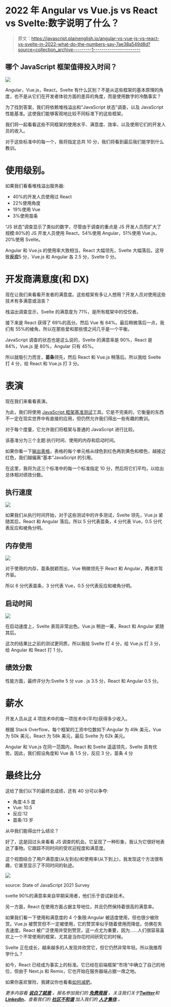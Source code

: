 # 2022 年 Angular vs Vue.js vs React vs Svelte:数字说明了什么？

> 原文：<https://javascript.plainenglish.io/angular-vs-vue-js-vs-react-vs-svelte-in-2022-what-do-the-numbers-say-7ae38a549d8d?source=collection_archive---------1----------------------->

## 哪个 JavaScript 框架值得投入时间？

![](img/9418d5cab2d2ea5ca74e0980eca7da1e.png)

Angular，Vue.js，React，Svelte 有什么区别？不是从这些框架的基本原理的角度，也不是从它们在开发者体验方面的差异的角度，而是使用数字的冷酷事实？

为了找到答案，我们将依赖堆栈溢出和“JavaScript 状态”调查，以及 JavaScript 性能基准。这使我们能够客观地比较不同标准下的这些框架。

我们将一起看看这些不同框架的使用水平、满意度、效率，以及使用它们的开发人员的收入。

对于这些标准中的每一个，我将指定总共 10 分，我们将看到最后我们能学到什么教训。

# 使用级别。

如果我们看看堆栈溢出服务器:

*   40%的开发人员使用过 React
*   22%使用角度
*   19%使用 Vue
*   3%使用苗条

“JS 状态”调查显示了类似的数字，尽管由于调查的重点是 JS 开发人员而扩大了规模:80%的 JS 开发人员使用 React，54%使用 Angular，51%使用 Vue.js，20%使用 Svelte。

Angular 和 Vue.js 的使用率大致相当，React 大幅领先，Svelte 大幅落后。这导致**反应**5 分，Vue.js 和 Angular 各 2.5 分，Svelte 0 分。

# 开发商满意度(和 DX)

现在让我们来看看开发者的满意度。这些框架有多让人想用？开发人员对使用这些技术有多满意或沮丧？

栈溢出调查显示，Svelte 的满意度为 71%，是所有框架中的佼佼者。

接下来是 React 获得了 69%的高分。然后 Vue 有 64%。最后稍微落后一点，我们有 55%的棱角，所以在那些爱和那些恨之间几乎是一个平衡。

JavaScript 调查的状态也是这么说的，Svelte 的满意率是 90%，React 是 84%，Vue.js 是 80%，Angular 只有 45%。

所以就吸引力而言，**苗条**领先，然后 React 和 Vue.js 稍落后。所以我给 Svelte 打 4 分，给 React 和 Vue.js 打 3 分。

# 表演

现在我们来看看表演。

为此，我们将使用 [JavaScript 框架基准测试](https://github.com/krausest/js-framework-benchmark#:~:text=This%20is%20a%20simple%20benchmark,various%20operations%20including%20rendering%20duration.)工具。它是不完美的，它衡量的东西不一定在现实世界中有直接的应用，但仍然允许我们得出一些有趣的教训。

对于每个度量，它允许我们将框架与普通的 JavaScript 进行比较。

该基准分为三个主题:执行时间、使用的内存和启动时间。

如果你看一下[输出表格](https://krausest.github.io/js-framework-benchmark/2022/table_chrome_101.0.4951.41.html)，表格的每个单元格从绿色到红色再到黄色和橙色，越接近红色，我们越偏离“基本”JavaScript 的引用。

在这里，我将为这三个标准中的每一个标准指定 10 分，然后将它们平均，以给出总体相对绩效分数。

## 执行速度

![](img/1c03302ad3ee35eecf67e852f8d35ecc.png)

如果我们从执行时间开始，对于这些测试中的许多测试，Svelte 领先，Vue.js 紧随其后，React 和 Angular 落后。所以 5 分代表苗条，4 分代表 Vue，0.5 分代表反应和棱角分明。

## 内存使用

![](img/36240fe3c1f6a5bbd1432208747451a1.png)

对于使用的内存，苗条脱颖而出，Vue 稍微领先于 React 和 Angular，两者并驾齐驱。

所以 6 分代表苗条，3 分代表 Vue，0.5 分代表反应和棱角分明。

## 启动时间

![](img/1936e1551b976f0d3ade405cce66aac3.png)

在启动速度上，Svelte 表现非常出色。Vue.js 稍逊一筹，React 和 Angular 紧随其后。

这次的结果比之前的测试更同质，所以我给 Svelte 打 4 分，给 Vue.js 打 3 分，给 Angular 和 React 打 1 分。

## 绩效分数

性能方面，最终评分为:Svelte 5 分 vue . js 3.5 分，React 和 Angular 0.5 分。

# 薪水

开发人员从这 4 项技术中的每一项技术中(平均)获得多少收入。

根据 Stack Overflow，每个框架的工资中位数如下:Angular 为 49k 美元，Vue 为 50k 美元，React 为 58k 美元，最后 Svelte 为 62k 美元。

Angular 和 Vue.js 在同一范围内，React 和 Svelte 遥遥领先，Svelte 具有优势。因此，我们假设角度和 Vue 各 1.5 分，反应 3 分，苗条 4 分

# 最终比分

这给了我们以下的最终总成绩，还有 40 分可以争夺:

*   角度:4.5 度
*   Vue: 10.5
*   反应:12
*   苗条:13 岁

从中我们能得出什么结论？

好了，这是回过头来看看 JS 调查的机会。它呈现了一种形象，我认为它很好地表达了事物。它跟踪不同时间的受欢迎程度和满意度。

这个视图结合了用户满意度(从左到右)和使用率(从下到上)，我发现这个方法很有趣，它甚至显示了不同时间的轨迹。

![](img/7b07498d067ad6932c71fcac0b40a852.png)

source: State of JavaScript 2021 Survey

svelte 90%的满意率来自早期采用者，他们乐于尝试新技术。

另一方面，React 在使用方面占据主导地位，并且仍然保持着很高的满意率。

如果我们看一下使用和满意度的 4 个象限:Angular 被适度使用，但也很少被欣赏。Vue.js 被赞赏但不一定被使用，它的赞赏率似乎随着使用而降低，仿佛在失去速度。React 被广泛使用并受到赞赏，这一点尤为重要，因为……人们很容易喜欢上一个不常使用的框架，尤其是当你花时间研究它的时候。

Svelte 正在成长，越来越多的人发现并欣赏它，但它仍然非常年轻。所以我推荐学什么？

如今，React 已经成为事实上的标准。它已经在前端框架“市场”中确立了自己的地位，但由于 Next.js 和 Remix，它也开始在服务器端占据一席之地。

如果你喜欢冒险，我建议你也看看[如何减肥](/svelte-from-a-react-perspective-its-weird-but-fun-d9cc9ba242d7)。

*更多内容看* [***说白了就是***](https://plainenglish.io/) *。报名参加我们的* [***免费周报***](http://newsletter.plainenglish.io/) *。关注我们关于*[***Twitter***](https://twitter.com/inPlainEngHQ)*和*[***LinkedIn***](https://www.linkedin.com/company/inplainenglish/)*。查看我们的* [***社区不和谐***](https://discord.gg/GtDtUAvyhW) *加入我们的* [***人才集体***](https://inplainenglish.pallet.com/talent/welcome) *。*